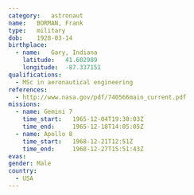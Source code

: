 ```yaml
---
category:	astronaut
name:	BORMAN, Frank
type:	military
dob:	1928-03-14
birthplace:
  - name:	Gary, Indiana
    latitude:	41.602989
    longitude:	-87.337151
qualifications:
  - MSc in aeronautical engineering
references:
  - http://www.nasa.gov/pdf/740566main_current.pdf
missions:
  - name: Gemini 7
    time_start:   1965-12-04T19:30:03Z
    time_end:     1965-12-18T14:05:05Z
  - name: Apollo 8
    time_start:   1968-12-21T12:51Z
    time_end:     1968-12-27T15:51:43Z
evas:
gender:	Male
country:
  - USA
---
```

